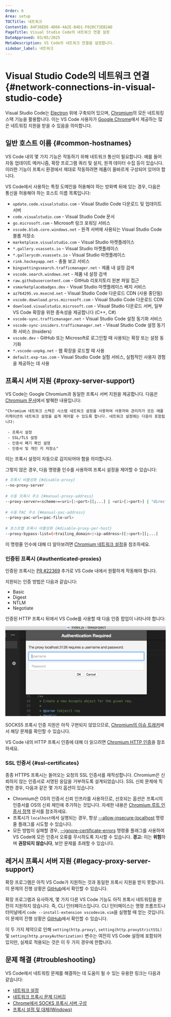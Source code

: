 ```yaml
---
Order: 6
Area: setup
TOCTitle: 네트워크
ContentId: 84F36EDE-4D66-4A2E-B4D1-F020C73EB2AD
PageTitle: Visual Studio Code의 네트워크 연결 설정
DateApproved: 03/05/2025
MetaDescription: VS Code의 네트워크 연결을 설정합니다.
sidebar_label: 네트워크
---
```

# Visual Studio Code의 네트워크 연결 {#network-connections-in-visual-studio-code}

Visual Studio Code는 [Electron](https://www.electronjs.org) 위에 구축되어 있으며, [Chromium](https://www.chromium.org/)의 모든 네트워킹 스택 기능을 활용합니다. 이는 VS Code 사용자가 [Google Chrome](https://www.google.com/chrome/index.html)에서 제공하는 많은 네트워킹 지원을 받을 수 있음을 의미합니다.

## 일반 호스트 이름 {#common-hostnames}

VS Code 내의 몇 가지 기능은 작동하기 위해 네트워크 통신이 필요합니다. 예를 들어 자동 업데이트 메커니즘, 확장 프로그램 쿼리 및 설치, 원격 데이터 수집 등이 있습니다. 이러한 기능이 프록시 환경에서 제대로 작동하려면 제품이 올바르게 구성되어 있어야 합니다.

VS Code에서 사용하는 특정 도메인을 허용해야 하는 방화벽 뒤에 있는 경우, 다음은 통신을 허용해야 하는 호스트 이름 목록입니다:

* `update.code.visualstudio.com` - Visual Studio Code 다운로드 및 업데이트 서버
* `code.visualstudio.com` - Visual Studio Code 문서
* `go.microsoft.com` - Microsoft 링크 포워딩 서비스
* `vscode.blob.core.windows.net` - 원격 서버에 사용되는 Visual Studio Code 블롭 저장소
* `marketplace.visualstudio.com` - Visual Studio 마켓플레이스
* `*.gallery.vsassets.io` - Visual Studio 마켓플레이스
* `*.gallerycdn.vsassets.io` - Visual Studio 마켓플레이스
* `rink.hockeyapp.net` - 충돌 보고 서비스
* `bingsettingssearch.trafficmanager.net` - 제품 내 설정 검색
* `vscode.search.windows.net` - 제품 내 설정 검색
* `raw.githubusercontent.com` - GitHub 리포지토리 원본 파일 접근
* `vsmarketplacebadges.dev` - Visual Studio 마켓플레이스 배지 서비스
* `az764295.vo.msecnd.net` - Visual Studio Code 다운로드 CDN (사용 중단됨)
* `vscode.download.prss.microsoft.com` - Visual Studio Code 다운로드 CDN
* `download.visualstudio.microsoft.com` - Visual Studio 다운로드 서버, 일부 VS Code 확장을 위한 종속성을 제공합니다 (C++, C#)
* `vscode-sync.trafficmanager.net` - Visual Studio Code 설정 동기화 서비스
* `vscode-sync-insiders.trafficmanager.net` - Visual Studio Code 설정 동기화 서비스 (Insiders)
* `vscode.dev` - GitHub 또는 Microsoft로 로그인할 때 사용되는 확장 또는 설정 동기화
* `*.vscode-unpkg.net` - 웹 확장을 로드할 때 사용
* `default.exp-tas.com` - Visual Studio Code 실험 서비스, 실험적인 사용자 경험을 제공하는 데 사용

## 프록시 서버 지원 {#proxy-server-support}

VS Code는 Google Chromium과 동일한 프록시 서버 지원을 제공합니다. 다음은 [Chromium 문서](https://www.chromium.org/developers/design-documents/network-settings)에서 발췌한 내용입니다:

```plaintext
"Chromium 네트워크 스택은 시스템 네트워크 설정을 사용하여 사용자와 관리자가 모든 애플리케이션의 네트워크 설정을 쉽게 제어할 수 있도록 합니다. 네트워크 설정에는 다음이 포함됩니다:

 - 프록시 설정
 - SSL/TLS 설정
 - 인증서 폐기 확인 설정
 - 인증서 및 개인 키 저장소"
```

이는 프록시 설정이 자동으로 감지되어야 함을 의미합니다.

그렇지 않은 경우, 다음 명령줄 인수를 사용하여 프록시 설정을 제어할 수 있습니다:

```bash
# 프록시 비활성화 {#disable-proxy}
--no-proxy-server

# 수동 프록시 주소 {#manual-proxy-address}
--proxy-server=<scheme>=<uri>[:<port>][;...] | <uri>[:<port>] | "direct://"

# 수동 PAC 주소 {#manual-pac-address}
--proxy-pac-url=<pac-file-url>

# 호스트별 프록시 비활성화 {#disable-proxy-per-host}
--proxy-bypass-list=(<trailing_domain>|<ip-address>)[:<port>][;...]
```

이 명령줄 인수에 대해 더 알아보려면 [Chromium 네트워크 설정](https://www.chromium.org/developers/design-documents/network-settings)을 참조하세요.

### 인증된 프록시 {#authenticated-proxies}

인증된 프록시는 [PR #22369](https://github.com/microsoft/vscode/pull/22369) 추가로 VS Code 내에서 원활하게 작동해야 합니다.

지원되는 인증 방법은 다음과 같습니다:

* Basic
* Digest
* NTLM
* Negotiate

인증된 HTTP 프록시 뒤에서 VS Code를 사용할 때 다음 인증 팝업이 나타나야 합니다:

![proxy](images/network/proxy.png)

SOCKS5 프록시 인증 지원은 아직 구현되지 않았으므로, [Chromium의 이슈 트래커](https://bugs.chromium.org/p/chromium/issues/detail?id=256785)에서 해당 문제를 확인할 수 있습니다.

VS Code 내의 HTTP 프록시 인증에 대해 더 읽으려면 [Chromium HTTP 인증](https://www.chromium.org/developers/design-documents/http-authentication)을 참조하세요.

### SSL 인증서 {#ssl-certificates}

종종 HTTPS 프록시는 들어오는 요청의 SSL 인증서를 재작성합니다. Chromium은 신뢰하지 않는 인증서로 서명된 응답을 거부하도록 설계되었습니다. SSL 신뢰 문제에 직면한 경우, 다음과 같은 몇 가지 옵션이 있습니다:

* Chromium은 OS의 인증서 신뢰 인프라를 사용하므로, 선호되는 옵션은 프록시의 인증서를 OS의 신뢰 체인에 추가하는 것입니다. 자세한 내용은 [Chromium 루트 인증서 정책](https://www.chromium.org/Home/chromium-security/root-ca-policy) 문서를 참조하세요.
* 프록시가 `localhost`에서 실행되는 경우, 항상 [--allow-insecure-localhost](https://peter.sh/experiments/chromium-command-line-switches/#allow-insecure-localhost) 명령줄 플래그를 시도할 수 있습니다.
* 모든 방법이 실패할 경우, [--ignore-certificate-errors](https://peter.sh/experiments/chromium-command-line-switches/#ignore-certificate-errors) 명령줄 플래그를 사용하여 VS Code에 모든 인증서 오류를 무시하도록 지시할 수 있습니다. **경고:** 이는 **위험**하며 **권장되지 않습니다**, 보안 문제를 초래할 수 있습니다.

## 레거시 프록시 서버 지원 {#legacy-proxy-server-support}

확장 프로그램은 아직 VS Code가 지원하는 것과 동일한 프록시 지원을 받지 못합니다. 이 문제의 진행 상황은 [GitHub](https://github.com/microsoft/vscode/issues/12588)에서 확인할 수 있습니다.

확장 프로그램과 유사하게, 몇 가지 다른 VS Code 기능도 아직 프록시 네트워킹을 완전히 지원하지 않습니다. 즉, CLI 인터페이스입니다. CLI 인터페이스는 명령 프롬프트나 터미널에서 `code --install-extension vscodevim.vim`을 실행할 때 얻는 것입니다. 이 문제의 진행 상황은 [GitHub](https://github.com/microsoft/vscode/issues/29910)에서 확인할 수 있습니다.

이 두 가지 제약으로 인해 `setting(http.proxy)`, `setting(http.proxyStrictSSL)` 및 `setting(http.proxyAuthorization)` 변수는 여전히 VS Code 설정에 포함되어 있지만, 실제로 적용되는 것은 이 두 가지 경우에 한합니다.

## 문제 해결 {#troubleshooting}

VS Code에서 네트워킹 문제를 해결하는 데 도움이 될 수 있는 유용한 링크는 다음과 같습니다:

* [네트워크 설정](https://www.chromium.org/developers/design-documents/network-settings)
* [네트워크 프록시 문제 디버깅](https://www.chromium.org/developers/design-documents/network-stack/debugging-net-proxy)
* [Chrome에서 SOCKS 프록시 서버 구성](https://www.chromium.org/developers/design-documents/network-stack/socks-proxy)
* [프록시 설정 및 대체(Windows)](https://www.chromium.org/developers/design-documents/network-stack/proxy-settings-fallback)
